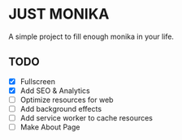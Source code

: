 # JUST MONIKA

A simple project to fill enough monika in your life.

## TODO

- [x] Fullscreen
- [x] Add SEO & Analytics
- [ ] Optimize resources for web
- [ ] Add background effects
- [ ] Add service worker to cache resources
- [ ] Make About Page